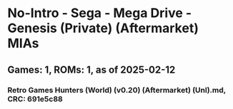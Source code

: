 # No-Intro - Sega - Mega Drive - Genesis (Private) (Aftermarket) MIAs
## Games: 1, ROMs: 1, as of 2025-02-12

### Retro Games Hunters (World) (v0.20) (Aftermarket) (Unl).md, CRC: 691e5c88
